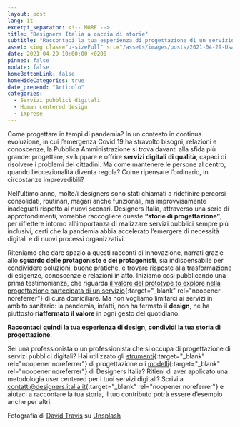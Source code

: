 ```yaml
---
layout: post
lang: it
excerpt_separator: <!-- MORE -->
title: "Designers Italia a caccia di storie"
subtitle: "Raccontaci la tua esperienza di progettazione di un servizio pubblico digitale"
asset: <img class="u-sizeFull" src="/assets/images/posts/2021-04-29-Usabilità_prototype_to_explore.jpg" alt="Designers Italia a caccia di storie" />
date: 2021-04-29 10:00:00 +0200
pinned: false
nodate: false
homeBottomLink: false
homeHideCategories: true      
date_prepend: "Articolo"
categories:
  - Servizi pubblici digitali
  - Human centered design
  - imprese
---
```


<!-- MORE -->
Come progettare in tempi di pandemia? In un contesto in continua evoluzione, in cui l’emergenza Covid 19 ha stravolto bisogni, relazioni e conoscenze, la Pubblica Amministrazione si trova davanti alla sfida più grande: progettare, sviluppare e offrire **servizi digitali di qualità**, capaci di risolvere i problemi dei cittadini. Ma come mantenere le persone al centro, quando l’eccezionalità diventa regola? Come ripensare l’ordinario, in circostanze imprevedibili?

Nell’ultimo anno, molte/i designers sono stati chiamati a ridefinire percorsi consolidati, routinari, magari anche funzionali, ma improvvisamente inadeguati rispetto ai nuovi scenari. Designers Italia, attraverso una serie di approfondimenti, vorrebbe raccogliere queste **“storie di progettazione”**, per riflettere intorno all’importanza di realizzare servizi pubblici sempre più inclusivi, certi che la pandemia abbia accelerato l’emergere di necessità digitali e di nuovi processi organizzativi.

Riteniamo che dare spazio a questi racconti di innovazione, narrati grazie allo **sguardo delle protagoniste e dei protagonisti**, sia indispensabile per condividere soluzioni, buone pratiche, e trovare risposte alla trasformazione di esigenze, conoscenze e relazioni in atto. Iniziamo così pubblicando una prima testimonianza, che riguarda [il valore del prototype to explore nella progettazione partecipata di un servizio](https://medium.com/designers-italia/il-valore-del-prototype-to-explore-nella-progettazione-partecipata-d8fadb12e21f){:target="_blank" rel="noopener noreferrer"} di cura domiciliare. Ma non vogliamo limitarci ai servizi in ambito sanitario: la pandemia, infatti, non ha fermato il **design**, ne ha piuttosto **riaffermato il valore** in ogni gesto del quotidiano.

**Raccontaci quindi la tua esperienza di design, condividi la tua storia di progettazione**.

Sei una professionista o un professionista che si occupa di progettazione di servizi pubblici digitali? Hai utilizzato gli [strumenti](https://designers.italia.it/kit/){:target="_blank" rel="noopener noreferrer"} di progettazione o i [modelli](https://designers.italia.it/progetti/siti-web-comuni/){:target="_blank" rel="noopener noreferrer"} di Designers Italia? Ritieni di aver applicato una metodologia user centered per i tuoi servizi digitali? Scrivi a [contatti@designers.italia.it](mailto:contatti@designers.italia.it){:target="_blank" rel="noopener noreferrer"} e aiutaci a raccontare la tua storia, il tuo contributo potrà essere d’esempio anche per altri.

Fotografia di <a href="https://unsplash.com/@dtravisphd" target="_blank">David Travis</a> su <a href="https://unsplash.com/photos/WC6MJ0kRzGw" target="_blank">Unsplash</a>

